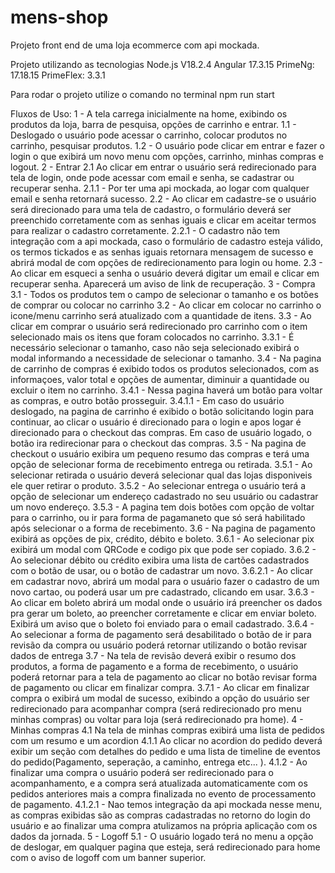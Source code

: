 # mens-shop
Projeto front end de uma loja ecommerce com api mockada.

Projeto utilizando as tecnologias
Node.js V18.2.4
Angular 17.3.15
PrimeNg: 17.18.15
PrimeFlex: 3.3.1

Para rodar o projeto utilize o comando no terminal 
npm run start

Fluxos de Uso:
1 - A tela carrega inicialmente na home, exibindo os produtos da loja, barra de pesquisa, opções de carrinho e entrar.
    1.1 - Deslogado o usuário pode acessar o carrinho, colocar produtos no carrinho, pesquisar produtos.
    1.2 - O usuário pode clicar em entrar e fazer o login o que exibirá um novo menu com opções, carrinho, minhas compras e logout.
2 - Entrar
    2.1 Ao clicar em entrar o usuário será redirecionado para tela de login, onde pode acessar com email e senha, se cadastrar ou recuperar senha.
        2.1.1 - Por ter uma api mockada, ao logar com qualquer email e senha retornará sucesso.
    2.2 - Ao clicar em cadastre-se o usuário será direcionado para uma tela de cadastro, o formulário deverá ser preenchido corretamente com as senhas iguais e clicar em aceitar termos para realizar o cadastro corretamente.
        2.2.1 - O cadastro não tem integração com a api mockada, caso o formulário de cadastro esteja válido, os termos tickados e as senhas iguais retornara mensagem de sucesso e abrirá modal de com opções de redirecionamento para login ou home.
    2.3 - Ao clicar em esqueci a senha o usuário deverá digitar um email e clicar em recuperar senha. Aparecerá um aviso de link de recuperação.
3 - Compra
    3.1 - Todos os produtos tem o campo de selecionar o tamanho e os botões de comprar ou colocar no carrinho
    3.2 - Ao clicar em colocar no carrinho o icone/menu carrinho será atualizado com a quantidade de itens.
    3.3 - Ao clicar em comprar o usuário será redirecionado pro carrinho com o item selecionado mais os itens que foram colocados no carrinho.
        3.3.1 - É necessário selecionar o tamanho, caso não seja selecionado exibirá o modal informando a necessidade de selecionar o tamanho.
    3.4 - Na pagina de carrinho de compras é exibido todos os produtos selecionados, com as informaçoes, valor total e opções de aumentar, diminuir a quantidade ou excluir o item no carrinho.
        3.4.1 - Nessa pagina haverá um botão para voltar as compras, e outro botão prosseguir.
        3.4.1.1 - Em caso do usuário deslogado, na pagina de carrinho é exibido o botão solicitando login para continuar, ao clicar o usuário é direcionado para o login e apos logar é direcionado para o checkout das compras.
        Em caso de usuário logado, o botão ira redirecionar para o checkout das compras.
    3.5 - Na pagina de checkout o usuário exibira um pequeno resumo das compras e terá uma opção de selecionar forma de recebimento entrega ou retirada.
        3.5.1 - Ao selecionar retirada o usuário deverá selecionar qual das lojas disponiveis ele quer retirar o produto.
        3.5.2 - Ao selecionar entrega o usuário terá a opção de selecionar um endereço cadastrado no seu usuário ou cadastrar um novo endereço.
        3.5.3 - A pagina tem dois botões com opção de voltar para o carrinho, ou ir para forma de pagamaneto que só será habilitado após selecionar o a forma de recebimento.
    3.6 - Na pagina de pagamento exibirá as opções de pix, crédito, débito e boleto.
        3.6.1 - Ao selecionar pix exibirá um modal com QRCode e codigo pix que pode ser copiado.
        3.6.2 - Ao selecionar débito ou crédito exibira uma lista de cartões cadastrados com o botão de usar, ou o botão de cadastrar um novo.
            3.6.2.1 - Ao clicar em cadastrar novo, abrirá um modal para o usuário fazer o cadastro de um novo cartao, ou poderá usar um pre cadastrado, clicando em usar.
        3.6.3 - Ao clicar em boleto abrirá um modal onde o usuário irá preencher os dados pra gerar um boleto, ao preencher corretamente e clicar em enviar boleto. Exibirá um aviso que o boleto foi enviado para o email cadastrado.
        3.6.4 - Ao selecionar a forma de pagamento será desabilitado o botão de ir para revisão da compra ou usuário poderá retornar utilizando o botão revisar dados de entrega 
    3.7 - Na tela de revisão deverá exibir o resumo dos produtos, a forma de pagamento e a forma de recebimento, o usuário poderá retornar para a tela de pagamento ao clicar no botão revisar forma de pagamento ou clicar em finalizar compra.
        3.7.1 - Ao clicar em finalizar compra o exibirá um modal de sucesso, exibindo a opção do usuário ser redirecionado para acompanhar compra (será redirecionado pro menu minhas compras) ou voltar para loja (será redirecionado pra home).
4 - Minhas compras
    4.1 Na tela de minhas compras exibirá uma lista de pedidos com um resumo e um acordion
        4.1.1 Ao clicar no acordion do pedido deverá exibir um seção com detalhes do pedido e uma lista de timeline de eventos do pedido(Pagamento, seperação, a caminho, entrega etc... ).
        4.1.2 - Ao finalizar uma compra o usuário poderá ser redirecionado para o acompanhamento, e a compra será atualizada automaticamente com os pedidos anteriores mais a compra finalizada no evento de processamento de pagamento.
            4.1.2.1 - Nao temos integração da api mockada nesse menu, as compras exibidas são as compras cadastradas no retorno do login do usuário e ao finalizar uma compra atulizamos na própria aplicação com os dados da jornada.
5 - Logoff 
    5.1 - O usuário logado terá no menu a opção de deslogar, em qualquer pagina que esteja, será redirecionado para home com o aviso de logoff com um banner superior.
        
    


